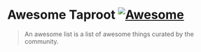 # Awesome Taproot [![Awesome](https://awesome.re/badge-flat.svg)](https://awesome.re)

> An awesome list is a list of awesome things curated by the community.
